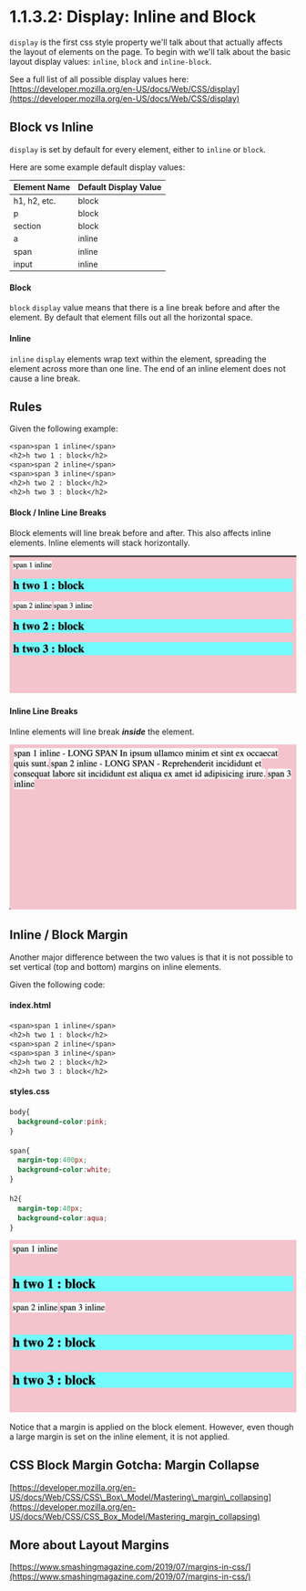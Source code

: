 # 1.1.3.2: Display: Inline and Block

`display` is the first css style property we'll talk about that actually affects the layout of elements on the page. To begin with we'll talk about the basic layout display values: `inline`, `block` and `inline-block`.

See a full list of all possible display values here: [https://developer.mozilla.org/en-US/docs/Web/CSS/display](https://developer.mozilla.org/en-US/docs/Web/CSS/display)

## Block vs Inline

`display` is set by default for every element, either to `inline` or `block`.

Here are some example default display values:

| Element Name | Default Display Value |
| :--- | :--- |
| h1, h2, etc. | block |
| p | block |
| section | block |
| a | inline |
| span | inline |
| input | inline |

#### Block

`block` `display` value means that there is a line break before and after the element. By default that element fills out all the horizontal space.

#### Inline

`inline` `display` elements wrap text within the element, spreading the element across more than one line. The end of an inline element does not cause a line break.

## Rules

Given the following example:

```markup
<span>span 1 inline</span>
<h2>h two 1 : block</h2>
<span>span 2 inline</span>
<span>span 3 inline</span>
<h2>h two 2 : block</h2>
<h2>h two 3 : block</h2>
```

#### Block / Inline Line Breaks

Block elements will line break before and after. This also affects inline elements. Inline elements will stack horizontally.

![](../../.gitbook/assets/block-inline.png)

#### Inline Line Breaks

Inline elements will line break _**inside**_ the element.

![](../../.gitbook/assets/inline-break.png)

## Inline / Block Margin

Another major difference between the two values is that it is not possible to set vertical \(top and bottom\) margins on inline elements.

Given the following code:

#### index.html

```markup
<span>span 1 inline</span>
<h2>h two 1 : block</h2>
<span>span 2 inline</span>
<span>span 3 inline</span>
<h2>h two 2 : block</h2>
<h2>h two 3 : block</h2>
```

#### styles.css

```css
body{
  background-color:pink;
}

span{
  margin-top:400px;
  background-color:white;
}

h2{
  margin-top:40px;
  background-color:aqua;
}
```

![](../../.gitbook/assets/block-inline-margin.png)

Notice that a margin is applied on the block element. However, even though a large margin is set on the inline element, it is not applied.

## CSS Block Margin Gotcha: Margin Collapse

[https://developer.mozilla.org/en-US/docs/Web/CSS/CSS\_Box\_Model/Mastering\_margin\_collapsing](https://developer.mozilla.org/en-US/docs/Web/CSS/CSS_Box_Model/Mastering_margin_collapsing)

## More about Layout Margins

[https://www.smashingmagazine.com/2019/07/margins-in-css/](https://www.smashingmagazine.com/2019/07/margins-in-css/)

